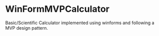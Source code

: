 # WinFormMVPCalculator
Basic/Scientific Calculator implemented using winforms and following a MVP design pattern.
